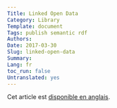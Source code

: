 ```yaml
---
Title: Linked Open Data
Category: Library
Template: document
Tags: publish semantic rdf
Authors:
Date: 2017-03-30
Slug: linked-open-data
Summary:
Lang: fr
toc_run: false
Untranslated: yes
---
```


Cet article est [disponible en anglais](/en/library/linked-open-data).
